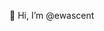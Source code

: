 👋 Hi, I’m @ewascent

<!---
ewascent/ewascent is a ✨ special ✨ repository because its `README.md` (this file) appears on your GitHub profile.
You can click the Preview link to take a look at your changes.
--->
